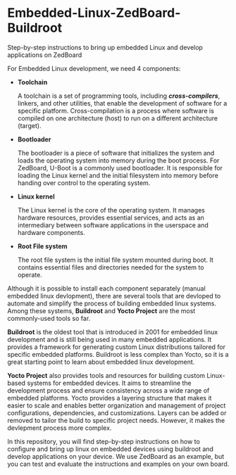 # Embedded-Linux-ZedBoard-Buildroot
Step-by-step instructions to bring up embedded Linux and develop applications on ZedBoard

For Embedded Linux development, we need 4 components:

- **Toolchain**
  
  A toolchain is a set of programming tools, including **_cross-compilers_**, linkers, and other utilities, that enable the development of software for a specific platform. Cross-compilation is a process where software is compiled on one architecture (host) to run on a different architecture (target).
  
- **Bootloader**

  The bootloader is a piece of software that initializes the system and loads the operating system into memory during the boot process. For ZedBoard, U-Boot is a commonly used bootloader. It is responsible for loading the Linux kernel and the initial filesystem into memory before handing over control to the operating system.
  
- **Linux kernel**

  The Linux kernel is the core of the operating system. It manages hardware resources, provides essential services, and acts as an intermediary between software applications in the userspace and hardware components.
  
- **Root File system**

  The root file system is the initial file system mounted during boot. It contains essential files and directories needed for the system to operate.

Although it is possible to install each component separately (manual embedded linux devlopment), there are several tools that are devloped to automate and simplify the process of building embedded linux systems. Among these systems, **Buildroot** and **Yocto Project** are the most commonly-used tools so far. 

**Buildroot** is the oldest tool that is introduced in 2001 for embedded linux development and is still being used in many embedded applications. It provides a framework for generating custom Linux distributions tailored for specific embedded platforms. Buildroot is less complex than Yocto, so it is a great starting point to learn about embedded linux development.

**Yocto Project** also provides tools and resources for building custom Linux-based systems for embedded devices. It aims to streamline the development process and ensure consistency across a wide range of embedded platforms. Yocto provides a layering structure that makes it easier to scale and enables better organization and management of project configurations, dependencies, and customizations. Layers can be added or removed to tailor the build to specific project needs. However, it makes the devlepment process more complex.

In this repository, you will find step-by-step instructions on how to configure and bring up linux on embedded devices using buildroot and develop applications on your device. We use ZedBoard as an example, but you can test and evaluate the instructions and examples on your own board.

